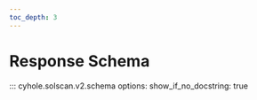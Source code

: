 ```yaml
---
toc_depth: 3
---
```

# Response Schema

::: cyhole.solscan.v2.schema
    options:
        show_if_no_docstring: true